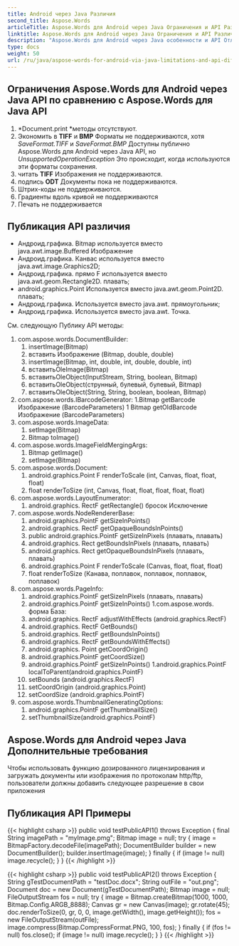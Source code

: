 ```yaml
---
title: Android через Java Различия
second_title: Aspose.Words
articleTitle: Aspose.Words для Android через Java Ограничения и API Различия
linktitle: Aspose.Words для Android через Java Ограничения и API Различия
description: "Aspose.Words для Android через Java особенности и API Отличия от регулярных Aspose.Words для Java Версия."
type: docs
weight: 50
url: /ru/java/aspose-words-for-android-via-java-limitations-and-api-differences/
---
```


## Ограничения Aspose.Words для Android через Java API по сравнению с Aspose.Words для Java API

1. *Document.print *методы отсутствуют.
1. Экономить в **TIFF** и **BMP** Форматы не поддерживаются, хотя *SaveFormat.TIFF* и *SaveFormat.BMP* Доступны публично Aspose.Words для Android через Java API, но *UnsupportedOperationException* Это происходит, когда используются эти форматы сохранения.
1. читать **TIFF** Изображения не поддерживаются.
1. подпись **ODT** Документы пока не поддерживаются.
1. Штрих-коды не поддерживаются.
1. Градиенты вдоль кривой не поддерживаются
1. Печать не поддерживается

## Публикация API различия

- Андроид.графика. Bitmap используется вместо java.awt.image.Buffered Изображение
- Андроид.графика. Канвас используется вместо java.awt.image.Graphics2D;
- Андроид.графика. прямо F используется вместо java.awt.geom.Rectangle2D. плавать;
- android.graphics.Point Используется вместо java.awt.geom.Point2D. плавать;
- Андроид.графика. Используется вместо java.awt. прямоугольник;
- Андроид.графика. Используется вместо java.awt. Точка.

См. следующую Публику API методы:

1. com.aspose.words.DocumentBuilder:
   1. insertImage(Bitmap)
   1. вставить Изображение (Bitmap, double, double)
   1. insertImage(Bitmap, int, double, int, double, double, int)
   1. вставитьOleImage(Bitmap)
   1. вставитьOleObject(InputStream, String, boolean, Bitmap)
   1. вставитьOleObject(струнный, булевый, булевый, Bitmap)
   1. вставитьOleObject(String, String, boolean, boolean, Bitmap)
1. com.aspose.words.IBarcodeGenerator:
   1.Bitmap getBarcode Изображение (BarcodeParameters)
   1 Bitmap getOldBarcode Изображение (BarcodeParameters)
1. com.aspose.words.ImageData:
   1. setImage(Bitmap)
   1. Bitmap toImage()
1. com.aspose.words.ImageFieldMergingArgs:
   1. Bitmap getImage()
   1. setImage(Bitmap)
1. com.aspose.words.Document:
   1. android.graphics.Point F renderToScale (int, Canvas, float, float, float)
   1. float renderToSize (int, Canvas, float, float, float, float, float)
1. com.aspose.words.LayoutEnumerator:
   1. android.graphics. RectF getRectangle() бросок Исключение
1. com.aspose.words.NodeRendererBase:
   1. android.graphics.PointF getSizeInPoints()
   1. android.graphics. RectF getOpaqueBoundsInPoints()
   1. public android.graphics.PointF getSizeInPixels (плавать, плавать)
   1. android.graphics. Rect getBoundsInPixels (плавать, плавать)
   1. android.graphics. Rect getOpaqueBoundsInPixels (плавать, плавать)
   1. android.graphics.Point F renderToScale (Canvas, float, float, float)
   1. float renderToSize (Канава, поплавок, поплавок, поплавок, поплавок)
1. com.aspose.words.PageInfo:
   1. android.graphics.PointF getSizeInPixels (плавать, плавать)
   1. android.graphics.PointF getSizeInPoints()
1.com.aspose.words. форма База:
   1. android.graphics. RectF adjustWithEffects (android.graphics.RectF)
   1. android.graphics. RectF GetBounds()
   1. android.graphics. RectF getBoundsInPoints()
   1. android.graphics. RectF getBoundsWithEffects()
   1. android.graphics. Point getCoordOrigin()
   1. android.graphics.PointF getCoordSize()
   1. android.graphics.PointF getSizeInPoints()
   1.android.graphics.PointF localToParent(android.graphics.PointF)
   1. setBounds (android.graphics.RectF)
   1. setCoordOrigin (android.graphics.Point)
   1. setCoordSize (android.graphics.PointF)
1. com.aspose.words.ThumbnailGeneratingOptions:
   1. android.graphics.PointF getThumbnailSize()
   1. setThumbnailSize(android.graphics.PointF)

## Aspose.Words для Android через Java Дополнительные требования

Чтобы использовать функцию дозированного лицензирования и загружать документы или изображения по протоколам http/ftp, пользователи должны добавить следующее разрешение в свои приложения
*<uses-permission android:name="android.permission.INTERNET" />*

## Публикация API Примеры

{{< highlight csharp >}}
public void testPublicAPI1() throws Exception
    {
        final String imagePath = "myImage.pmg";
        Bitmap image = null;
        try
        {
            image = BitmapFactory.decodeFile(imagePath);
            DocumentBuilder builder = new DocumentBuilder();
            builder.insertImage(image);
        }
        finally
        {
            if (image != null)
                image.recycle();
        }
    }
{{< /highlight >}}

{{< highlight csharp >}}
public void testPublicAPI2() throws Exception
    {
        String gTestDocumentPath = "testDoc.docx";
        String outFile = "out.png";
        Document doc = new Document(gTestDocumentPath);
        Bitmap image = null;
        FileOutputStream fos = null;
        try
        {
            image = Bitmap.createBitmap(1000, 1000, Bitmap.Config.ARGB_8888);
            Canvas gr = new Canvas(image);
            gr.rotate(45);
            doc.renderToSize(0, gr, 0, 0, image.getWidth(), image.getHeight());
            fos = new FileOutputStream(outFile);
            image.compress(Bitmap.CompressFormat.PNG, 100, fos);
        }
        finally
        {
            if (fos != null)
                fos.close();
            if (image != null)
                image.recycle();
        }
    }
{{< /highlight >}}
